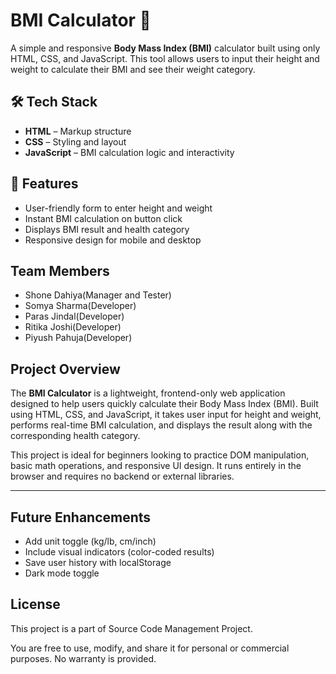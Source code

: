 # BMI Calculator 🧮

A simple and responsive **Body Mass Index (BMI)** calculator built using only HTML, CSS, and JavaScript. This tool allows users to input their height and weight to calculate their BMI and see their weight category.

## 🛠️ Tech Stack

- **HTML** – Markup structure  
- **CSS** – Styling and layout  
- **JavaScript** – BMI calculation logic and interactivity

## 🚀 Features

- User-friendly form to enter height and weight
- Instant BMI calculation on button click
- Displays BMI result and health category
- Responsive design for mobile and desktop


## Team Members 
- Shone Dahiya(Manager and Tester)
- Somya Sharma(Developer)
- Paras Jindal(Developer)
- Ritika Joshi(Developer)
- Piyush Pahuja(Developer)

## Project Overview

The **BMI Calculator** is a lightweight, frontend-only web application designed to help users quickly calculate their Body Mass Index (BMI). Built using HTML, CSS, and JavaScript, it takes user input for height and weight, performs real-time BMI calculation, and displays the result along with the corresponding health category.

This project is ideal for beginners looking to practice DOM manipulation, basic math operations, and responsive UI design. It runs entirely in the browser and requires no backend or external libraries.

---

## Future Enhancements
- Add unit toggle (kg/lb, cm/inch)
- Include visual indicators (color-coded results)
- Save user history with localStorage
- Dark mode toggle

## License

This project is a part of Source Code Management Project.

You are free to use, modify, and share it for personal or commercial purposes. No warranty is provided.
